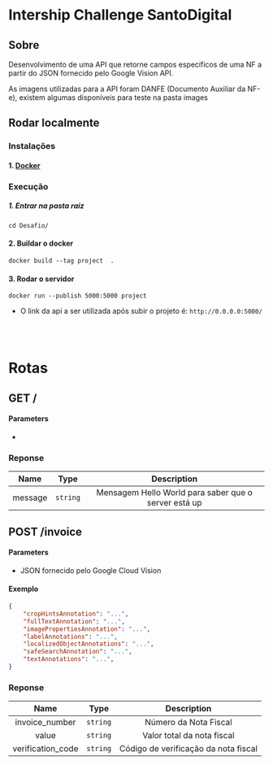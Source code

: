 # Intership Challenge SantoDigital

## Sobre
Desenvolvimento de uma API que retorne campos específicos de uma NF a partir do JSON fornecido pelo Google Vision API.

As imagens utilizadas para a API foram DANFE (Documento Auxiliar da NF-e), existem algumas disponíveis para teste na pasta images

## Rodar localmente
### Instalações

#### 1. [Docker](https://www.docker.com/products/docker-desktop)

### Execução
##### 1. Entrar na pasta raiz
```
cd Desafio/
```
#### 2. Buildar o docker
```
docker build --tag project  .
```
#### 3. Rodar o servidor
```
docker run --publish 5000:5000 project
```

* O link da api a ser utilizada após subir o projeto é:
` http://0.0.0.0:5000/ `

<br>
<br>

#  Rotas
## GET /
#### Parameters
-
### Reponse
| Name | Type | Description |
|:----:|:----:|:-----------:|
| message | ```string```  | Mensagem Hello World para saber que o server está up|

## POST /invoice

#### Parameters
* JSON fornecido pelo Google Cloud Vision


#### Exemplo
```json
{
    "cropHintsAnnotation": "...",
    "fullTextAnnotation": "...",
    "imagePropertiesAnnotation": "...",
    "labelAnnotations": "...",
    "localizedObjectAnnotations": "...",
    "safeSearchAnnotation": "...",
    "textAnnotations": "...",
}
```

### Reponse
| Name | Type | Description |
|:----:|:----:|:-----------:|
| invoice_number | ```string```  | Número da Nota Fiscal |
| value | ```string```  | Valor total da nota fiscal |
| verification_code | ```string```  | Código de verificação da nota fiscal |
